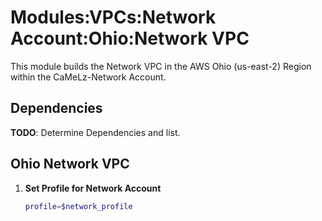 # Modules:VPCs:Network Account:Ohio:Network VPC

This module builds the Network VPC in the AWS Ohio (us-east-2) Region within the CaMeLz-Network Account.

## Dependencies

**TODO**: Determine Dependencies and list.

## Ohio Network VPC

1. **Set Profile for Network Account**

    ```bash
    profile=$network_profile
    ```
